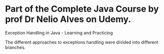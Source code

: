# Part of the Complete Java Course by prof Dr Nelio Alves on Udemy.
Exception Handling in Java - Learning and Practicing

The different approaches to exceptions handling were divided into different branches.
